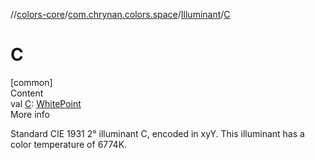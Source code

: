 //[colors-core](../../../index.md)/[com.chrynan.colors.space](../index.md)/[Illuminant](index.md)/[C](-c.md)



# C  
[common]  
Content  
val [C](-c.md): [WhitePoint](../-white-point/index.md)  
More info  


Standard CIE 1931 2° illuminant C, encoded in xyY. This illuminant has a color temperature of 6774K.

  



